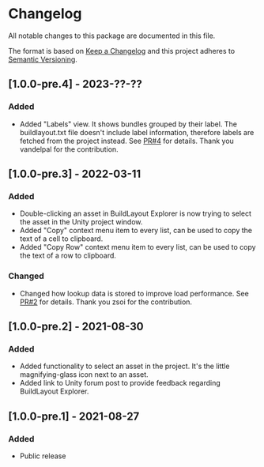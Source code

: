 # Changelog
All notable changes to this package are documented in this file.

The format is based on [Keep a Changelog](http://keepachangelog.com/en/1.0.0/)
and this project adheres to [Semantic Versioning](http://semver.org/spec/v2.0.0.html).

## [1.0.0-pre.4] - 2023-??-??
### Added
 - Added "Labels" view. It shows bundles grouped by their label. The buildlayout.txt file doesn't include label information, therefore labels are fetched from the project instead. See [PR#4](https://github.com/pschraut/UnityAddressablesBuildLayoutExplorer/pull/4) for details. Thank you vandelpal for the contribution.

## [1.0.0-pre.3] - 2022-03-11
### Added
 - Double-clicking an asset in BuildLayout Explorer is now trying to select the asset in the Unity project window.
 - Added "Copy" context menu item to every list, can be used to copy the text of a cell to clipboard.
 - Added "Copy Row" context menu item to every list, can be used to copy the text of a row to clipboard.

### Changed
 - Changed how lookup data is stored to improve load performance. See [PR#2](https://github.com/pschraut/UnityAddressablesBuildLayoutExplorer/pull/2) for details. Thank you zsoi for the contribution.

## [1.0.0-pre.2] - 2021-08-30
### Added
 - Added functionality to select an asset in the project. It's the little magnifying-glass icon next to an asset.
 - Added link to Unity forum post to provide feedback regarding BuildLayout Explorer.

## [1.0.0-pre.1] - 2021-08-27
### Added
 - Public release
